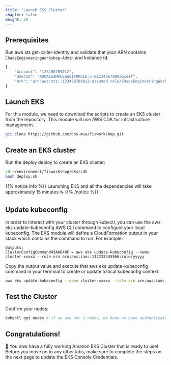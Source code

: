 ```yaml
---
title: "Launch EKS Cluster"
chapter: false
weight: 20
---
```


## Prerequisites

Run aws sts get-caller-identity and validate that your ARN contains `ChaosEngineeringWorkshop-Admin` and Instance Id.
```sh
{
    "Account": "123456789012",
    "UserId": "AROA1SAMPLEAWSIAMROLE:i-01234567890abcdef",
    "Arn": "arn:aws:sts::123456789012:assumed-role/ChaosEngineeringWorkshop-Admin/i-01234567890abcdef"
}
```

## Launch EKS

For this module, we need to download the scripts to create an EKS cluster from the repository. This module will use AWS CDK for infrastructure management.
```sh
git clone https://github.com/dns-msa/fisworkshop.git
```

## Create an EKS cluster

Run the deploy deploy to create an EKS cluster:
```sh
cd ~/environment/fisworkshop/eks/cdk
bash deploy.sh
```

{{% notice info %}}
Launching EKS and all the dependencies will take approximately 15 minutes :coffee:
{{% /notice %}}

## Update kubeconfig

In order to interact with your cluster through kubectl, you can use the aws eks update-kubeconfig AWS CLI command to configure your local kubeconfig. The EKS module will define a CloudFormation output in your stack which contains the command to run. For example:
```
Outputs:
ClusterConfigCommand43AAE40F = aws eks update-kubeconfig --name cluster-xxxxx --role-arn arn:aws:iam::112233445566:role/yyyyy
```

Copy the output value and execute that aws eks update-kubeconfig command in your terminal to create or update a local kubeconfig context:
```sh
aws eks update-kubeconfig --name cluster-xxxxx --role-arn arn:aws:iam::112233445566:role/yyyyy
```

## Test the Cluster

Confirm your nodes:
```sh
kubectl get nodes # if we see our 3 nodes, we know we have authenticated correctly
```

## Congratulations!

:tada: You now have a fully working Amazon EKS Cluster that is ready to use! Before you move on to any other labs, make sure to complete the steps on the next page to update the EKS Console Credentials.
